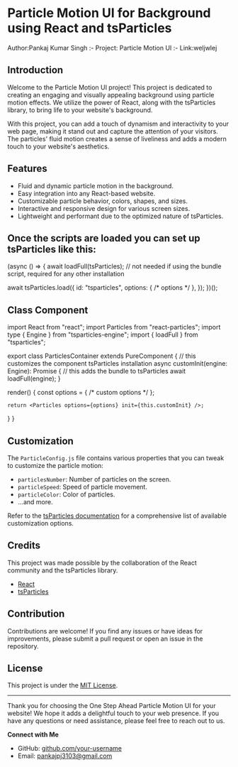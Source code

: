 # Particle Motion UI for Background using React and tsParticles

Author:Pankaj Kumar Singh
:-
Project: Particle Motion UI
:-
Link:weljwlej


## Introduction

Welcome to the Particle Motion UI project! This project is dedicated to creating an engaging and visually appealing background using particle motion effects. We utilize the power of React, along with the tsParticles library, to bring life to your website's background.

With this project, you can add a touch of dynamism and interactivity to your web page, making it stand out and capture the attention of your visitors. The particles' fluid motion creates a sense of liveliness and adds a modern touch to your website's aesthetics.

## Features

- Fluid and dynamic particle motion in the background.
- Easy integration into any React-based website.
- Customizable particle behavior, colors, shapes, and sizes.
- Interactive and responsive design for various screen sizes.
- Lightweight and performant due to the optimized nature of tsParticles.


## Once the scripts are loaded you can set up tsParticles like this:

(async () => {
  await loadFull(tsParticles); // not needed if using the bundle script, required for any other installation

  await tsParticles.load({
    id: "tsparticles",
    options: {
      /* options */
    },
  });
})();

## Class Component

import React from "react";
import Particles from "react-particles";
import type { Engine } from "tsparticles-engine";
import { loadFull } from "tsparticles";

export class ParticlesContainer extends PureComponent<unknown> {
  // this customizes the component tsParticles installation
  async customInit(engine: Engine): Promise<void> {
    // this adds the bundle to tsParticles
    await loadFull(engine);
  }

  render() {
    const options = {
      /* custom options */
    };

    return <Particles options={options} init={this.customInit} />;
  }
}


## Customization

The `ParticleConfig.js` file contains various properties that you can tweak to customize the particle motion:

- `particlesNumber`: Number of particles on the screen.
- `particleSpeed`: Speed of particle movement.
- `particleColor`: Color of particles.
- ...and more.

Refer to the [tsParticles documentation](https://www.npmjs.com/package/tsparticles) for a comprehensive list of available customization options.

## Credits

This project was made possible by the collaboration of the React community and the tsParticles library.

- [React](https://reactjs.org/)
- [tsParticles](https://www.npmjs.com/package/tsparticles)

## Contribution

Contributions are welcome! If you find any issues or have ideas for improvements, please submit a pull request or open an issue in the repository.

## License

This project is under the [MIT License](LICENSE).

---

Thank you for choosing the One Step Ahead Particle Motion UI for your website! We hope it adds a delightful touch to your web presence. If you have any questions or need assistance, please feel free to reach out to us.

**Connect with Me**
- GitHub: [github.com/your-username](https://github.com/pankaj-2503)
- Email: pankajpj3103@gmail.com

